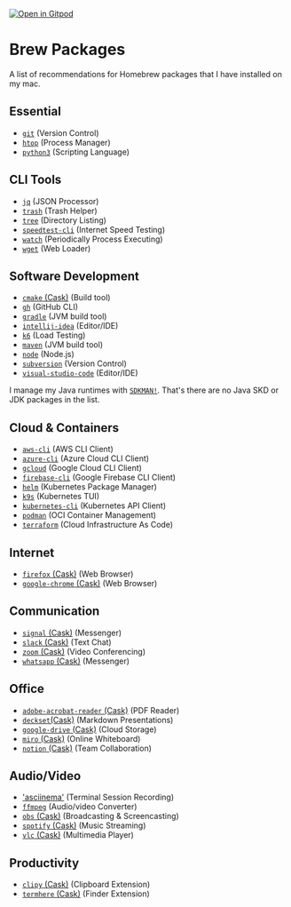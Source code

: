 [![Open in Gitpod](https://gitpod.io/button/open-in-gitpod.svg)](https://gitpod.io/#https://github.com/fuchshuber/brew-packages)

# Brew Packages

A list of recommendations for Homebrew packages that I have installed on my mac.

## Essential

- [`git`](https://formulae.brew.sh/formula/git) (Version Control)
- [`htop`](https://formulae.brew.sh/formula/htop) (Process Manager)
- [`python3`](https://formulae.brew.sh/formula/python@3.9) (Scripting Language)

## CLI Tools

- [`jq`](https://formulae.brew.sh/formula/jq) (JSON Processor)
- [`trash`](https://formulae.brew.sh/formula/trash) (Trash Helper)
- [`tree`](https://formulae.brew.sh/formula/tree) (Directory Listing)
- [`speedtest-cli`](https://formulae.brew.sh/formula/speedtest-cli) (Internet Speed Testing)
- [`watch`](https://formulae.brew.sh/formula/watch) (Periodically Process Executing)
- [`wget`](https://formulae.brew.sh/formula/wget) (Web Loader)

## Software Development

- [`cmake` (Cask)](https://formulae.brew.sh/cask/cmake) (Build tool)
- [`gh`](https://formulae.brew.sh/formula/gh) (GitHub CLI)
- [`gradle`](https://formulae.brew.sh/formula/gradle) (JVM build tool)
- [`intellij-idea`](https://formulae.brew.sh/cask/intellij-idea) (Editor/IDE)
- [`k6`](https://formulae.brew.sh/formula/k6) (Load Testing)
- [`maven`](https://formulae.brew.sh/formula/maven) (JVM build tool)
- [`node`](https://formulae.brew.sh/formula/node) (Node.js)
- [`subversion`](https://formulae.brew.sh/formula/subversion) (Version Control)
- [`visual-studio-code`](https://formulae.brew.sh/cask/visual-studio-code) (Editor/IDE)

I manage my Java runtimes with [`SDKMAN!`](https://sdkman.io/). That's there are no Java SKD or JDK packages in the list.

## Cloud & Containers

- [`aws-cli`](https://formulae.brew.sh/formula/awscli) (AWS CLI Client)
- [`azure-cli`](https://formulae.brew.sh/formula/azure-cli) (Azure Cloud CLI Client)
- [`gcloud`](https://formulae.brew.sh/cask/google-cloud-sdk) (Google Cloud CLI Client)
- [`firebase-cli`](https://formulae.brew.sh/cask/firebase-cli) (Google Firebase CLI Client)
- [`helm`](https://formulae.brew.sh/formula/helm) (Kubernetes Package Manager)
- [`k9s`](https://formulae.brew.sh/formula/k9s) (Kubernetes TUI)
- [`kubernetes-cli`](https://formulae.brew.sh/formula/kubernetes-cli) (Kubernetes API Client)
- [`podman`](https://formulae.brew.sh/cask/podman) (OCI Container Management)
- [`terraform`](https://formulae.brew.sh/cask/terraform) (Cloud Infrastructure As Code)

## Internet

- [`firefox` (Cask)](https://formulae.brew.sh/cask/firefox) (Web Browser)
- [`google-chrome` (Cask)](https://formulae.brew.sh/cask/google-chrome) (Web Browser)

## Communication

- [`signal` (Cask)](https://formulae.brew.sh/cask/signal) (Messenger)
- [`slack` (Cask)](https://formulae.brew.sh/cask/slack) (Text Chat)
- [`zoom` (Cask)](https://formulae.brew.sh/cask/zoom) (Video Conferencing)
- [`whatsapp` (Cask)](https://formulae.brew.sh/cask/whatsapp) (Messenger)

## Office

- [`adobe-acrobat-reader` (Cask)](https://formulae.brew.sh/cask/adobe-acrobat-reader) (PDF Reader)
- [`deckset`(Cask)](https://formulae.brew.sh/cask/deckset) (Markdown Presentations)
- [`google-drive` (Cask)](https://formulae.brew.sh/cask/google-drive) (Cloud Storage)
- [`miro` (Cask)](https://formulae.brew.sh/cask/miro) (Online Whiteboard)
- [`notion` (Cask)](https://formulae.brew.sh/cask/notion) (Team Collaboration)

## Audio/Video

- ['asciinema'](https://formulae.brew.sh/formula/asciinema) (Terminal Session Recording)
- [`ffmpeg`](https://formulae.brew.sh/formula/ffmpeg) (Audio/video Converter)
- [`obs` (Cask)](https://formulae.brew.sh/cask/obs) (Broadcasting & Screencasting)
- [`spotify` (Cask)](https://formulae.brew.sh/cask/spotify) (Music Streaming)
- [`vlc` (Cask)](https://formulae.brew.sh/cask/vlc) (Multimedia Player)

## Productivity

- [`clipy` (Cask)](https://formulae.brew.sh/cask/clipy) (Clipboard Extension)
- [`termhere` (Cask)](https://formulae.brew.sh/cask/termhere) (Finder Extension)
